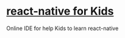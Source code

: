 # [react-native for Kids](https://rnkids.github.io/)
Online IDE for help Kids to learn react-native
